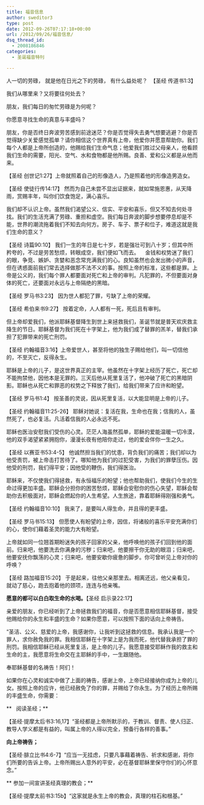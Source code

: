 ```yaml
---
title: 福音信息
author: sweditor3
type: post
date: 2012-09-26T07:17:18+00:00
url: /2012/09/26/福音信息/
dsq_thread_id:
  - 2008186846
categories:
  - 圣诞福音特刊

---
```

人一切的劳碌， 就是他在日光之下的劳碌， 有什么益处呢？  【圣经 传道书1:3】

我们从哪里来？又将要往何处去？

朋友，我们每日的匆忙劳碌是为何呢？

你愿意寻找生命的真意与丰盛吗？

朋友，你是否终日奔波劳苦感到前途迷茫？你是否觉得失去勇气想要逃避？你是否觉得缺少关爱感觉孤单？请你相信这个世界真有上帝，他爱你并愿意帮助你。我们每个人都是上帝所创造的，他赐给我们生命气息；他爱我们胜过父母亲人，他看顾我们生命的需要，阳光、空气、水和食物都是他所赐。良善、爱和公义都是从他而来。

【圣经 创世记1:27】上帝就照着自己的形像造人，乃是照着他的形像造男造女。

【圣经 使徒行传14:17】 然而为自己未尝不显出证据来，就如常施恩惠，从天降雨，赏赐丰年，叫你们饮食饱足，满心喜乐。

我们却不认识上帝。虽然我们渴望公义、信实、平安和喜乐，但又不知去何处寻找。我们的生活充满了劳碌、重担和虚空。我们每日奔波的脚步想要停息却是不能，世界的潮流拖着我们不知去向何方。房子、车子、票子和位子，难道这就是我们生命的意义？

【圣经 诗篇90:10】 我们一生的年日是七十岁，若是强壮可到八十岁；但其中所矜夸的，不过是劳苦愁烦，转眼成空，我们便如飞而去。    金钱和权势迷了我们的眼，争竞、嫉妒、贪婪和恶念常充满我们的心。良知虽然也会发出微小的声音，但在诱惑面前我们常去选择做那不法不义的事。按照上帝的标准，这些都是罪。上帝是公义的，我们每个罪人都要面对死亡和上帝的审判。凡犯罪的，不但要面对身体的死亡，还要面对永远与上帝隔绝的黑暗。

【圣经 罗马书3:23】 因为世人都犯了罪，亏缺了上帝的荣耀。

【圣经 希伯来书9:27】 按着定命，人人都有一死，死后且有审判。

但上帝却爱我们，他派耶稣基督降生到世上来拯救我们，圣诞节就是普天欢庆救主降生的节日。耶稣基督为我们死在十字架上，他为我们成了替罪的羔羊，替我们承担了犯罪带来的死亡刑罚。

【圣经 约翰福音3:16】上帝爱世人，甚至将他的独生子赐给他们，叫一切信他的，不至灭亡，反得永生。

耶稣是上帝的儿子，是这世界真正的主宰。他虽然在十字架上经历了死亡，死亡却不能拘禁他，因他本是无罪的。三天后他从死里复活了，他冲破了死亡的黑暗阴影。耶稣也从死亡和罪恶的权势之下释放了我们，给我们带来了应许和盼望。

【圣经 罗马书1:4】 按圣善的灵说，因从死里复活，以大能显明是上帝的儿子。

【圣经 约翰福音11:25-26】 耶稣对她说：复活在我，生命也在我；信我的人，虽然死了，也必复活。凡活着信我的人必永远不死。

耶稣也医治安慰我们受伤的心灵。茫茫人海虽然孤单，耶稣的爱能温暖一切冷漠，他的双手渴望紧紧拥抱你，漫漫长夜有他陪你走过，他的爱会伴你一生之久。

【圣经 以赛亚书53:4-5】 他诚然担当我们的忧患，背负我们的痛苦；我们却以为他受责罚，被上帝击打苦待了。哪知他为我们的过犯受害，为我们的罪孽压伤。因他受的刑罚，我们得平安；因他受的鞭伤，我们得医治。

耶稣来，不仅使我们得拯救，有永恒福乐的盼望；他也帮助我们，使我们今生的生命过得更加丰盛。耶稣会分担你的困苦愁烦，耶稣会安慰你的伤心失望，耶稣会帮助你去积极面对，耶稣会燃起你的人生希望。人生旅途，靠着耶稣得刚强和勇气。

【圣经 约翰福音10:10】 我来了，是要叫人得生命，并且得的更丰盛。

【圣经 罗马书15:13】 但愿使人有盼望的上帝，因信，将诸般的喜乐平安充满你们的心，使你们藉着圣灵的能力大有盼望。

上帝就如同一位翘首期盼迷失的孩子回家的父亲，他呼唤他的孩子们回到他的面前。归来吧，他要洗去你满身的污秽；归来吧，他要擦干你无助的眼泪；归来吧，他要安抚你飘荡的心灵；归来吧，他要安歇你疲惫的脚步。你可曾听见上帝对你的呼唤？

【圣经 路加福音15:20】 于是起来，往他父亲那里去。相离还远，他父亲看见，就动了慈心，跑去抱着他的颈项，连连与他亲嘴。

**愿意的都可以白白取生命的水喝。**【圣经 启示录22:17】

亲爱的朋友，你已经听到了上帝拯救我们的福音，你是否愿意相信耶稣基督，接受他赐给你的永生和丰盛的生命？如果你愿意，可以按照下面的话向上帝祷告。

“圣洁、公义、慈爱的上帝，我感谢你，让我听到这拯救的信息。我承认我是一个罪人，求你赦免我的罪。我相信耶稣在十字架上是为我而死，他代替我承担了罪的刑罚。我相信耶稣已经从死里复活，是上帝的儿子。我愿意接受耶稣作我的救主和生命的主，我愿意将生命交在主耶稣的手中，一生跟随他。

奉耶稣基督的名祷告！阿们！

如果你在心灵和诚实中做了上面的祷告，感谢上帝，上帝已经接纳你成为上帝的儿女。按照上帝的应许，他已经赦免了你的罪，并赐给了你永生。为了经历上帝所赐的丰盛生命，你需要：

**   阅读圣经；**

【圣经·提摩太后书3:16,17】“圣经都是上帝所默示的，于教训、督责、使人归正、教导人学义都是有益的，叫属上帝的人得以完全，预备行各样的善事。”

**向上帝祷告；**

【圣经·腓立比书4:6-7】“应当一无挂虑，只要凡事藉着祷告、祈求和感谢，将你们所要的告诉上帝。上帝所赐出人意外的平安，必在基督耶稣里保守你们的心怀意念。”

** 参加一间宣讲圣经真理的教会；**

【圣经·提摩太前书3:15b】“这家就是永生上帝的教会，真理的柱石和根基。”